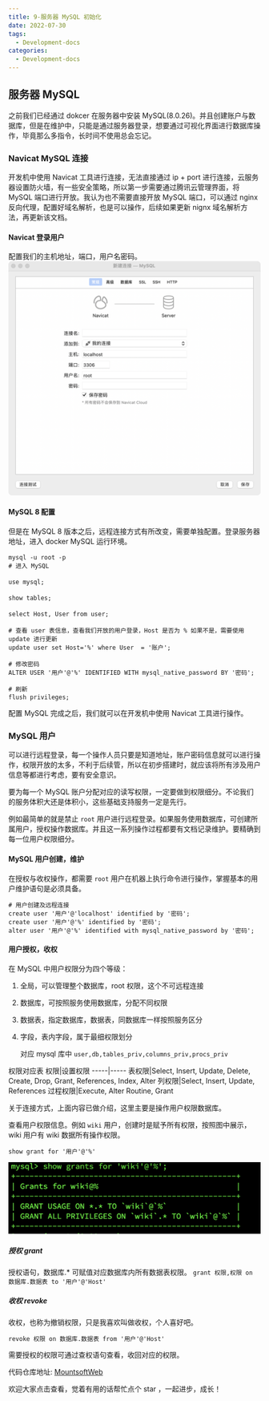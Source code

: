 ```yaml
---
title: 9-服务器 MySQL 初始化
date: 2022-07-30
tags:
  - Development-docs
categories:
  - Development-docs
---
```


## 服务器 MySQL

之前我们已经通过 dokcer 在服务器中安装 MySQL(8.0.26)。并且创建账户与数据库，但是在维护中，只能是通过服务器登录，想要通过可视化界面进行数据库操作，毕竟那么多指令，长时间不使用总会忘记。

### Navicat MySQL 连接

开发机中使用 Navicat 工具进行连接，无法直接通过 ip + port 进行连接，云服务器设置防火墙，有一些安全策略，所以第一步需要通过腾讯云管理界面，将 MySQL 端口进行开放。我认为也不需要直接开放 MySQL 端口，可以通过 nginx 反向代理，配置好域名解析，也是可以操作，后续如果更新 nignx 域名解析方法，再更新该文档。

#### Navicat 登录用户

配置我们的主机地址，端口，用户名密码。
![Navicat](../../assets/docsImages/mysqlServer/navicat.png)

#### MySQL 8 配置

但是在 MySQL 8 版本之后，远程连接方式有所改变，需要单独配置。登录服务器地址，进入 docker MySQL 运行环境。

```
mysql -u root -p
# 进入 MySQL

use mysql;

show tables;

select Host, User from user;

# 查看 user 表信息，查看我们开放的用户登录，Host 是否为 % 如果不是，需要使用 update 进行更新
update user set Host='%' where User  = '账户';

# 修改密码
ALTER USER '用户'@'%' IDENTIFIED WITH mysql_native_password BY '密码';

# 刷新
flush privileges;
```

配置 MySQL 完成之后，我们就可以在开发机中使用 Navicat 工具进行操作。

### MySQL 用户

可以进行远程登录，每一个操作人员只要是知道地址，账户密码信息就可以进行操作，权限开放的太多，不利于后续管，所以在初步搭建时，就应该将所有涉及用户信息等都进行考虑，要有安全意识。

要为每一个 MySQL 账户分配对应的读写权限，一定要做到权限细分。不论我们的服务体积大还是体积小，这些基础支持服务一定是先行。

例如最简单的就是禁止 `root` 用户进行远程登录。如果服务使用数据库，可创建所属用户，授权操作数据库。并且这一系列操作过程都要有文档记录维护。要精确到每一位用户权限细分。

#### MySQL 用户创建，维护

在授权与收权操作，都需要 `root` 用户在机器上执行命令进行操作，掌握基本的用户维护语句是必须具备。

```
# 用户创建及远程连接
create user '用户'@'localhost' identified by '密码';
create user '用户'@'%' identified by '密码';
alter user '用户'@'%' identified with mysql_native_password by '密码';
```

#### 用户授权，收权

在 MySQL 中用户权限分为四个等级：

1. 全局，可以管理整个数据库，root 权限，这个不可远程连接
2. 数据库，可按照服务使用数据库，分配不同权限
3. 数据表，指定数据库，数据表，同数据库一样按照服务区分
4. 字段，表内字段，属于最细权限划分

   对应 mysql 库中 `user,db,tables_priv,columns_priv,procs_priv`

权限对应表
权限|设置权限
-----|-----
表权限|Select, Insert, Update, Delete, Create, Drop, Grant, References, Index, Alter
列权限|Select, Insert, Update, References
过程权限|Execute, Alter Routine, Grant

关于连接方式，上面内容已做介绍，这里主要是操作用户权限数据库。

查看用户权限信息。例如 `wiki` 用户，创建时是赋予所有权限，按照图中展示，wiki 用户有 wiki 数据所有操作权限。

`show grant for '用户'@'%'`

![wikiRole](../../assets/docsImages/mysqlServer/wikiRole.png)

##### 授权 grant

授权语句，数据库.\* 可赋值对应数据库内所有数据表权限。
`grant 权限,权限 on 数据库.数据表 to '用户'@'Host'`

##### 收权 revoke

收权，也称为撤销权限，只是我喜欢叫做收权，个人喜好吧。

`revoke 权限 on 数据库.数据表 from '用户'@'Host'`

需要授权的权限可通过查权语句查看，收回对应的权限。

代码仓库地址: [MountsoftWeb](https://github.com/mountsoftweb/)

欢迎大家点击查看，觉着有用的话帮忙点个 star ，一起进步，成长！
